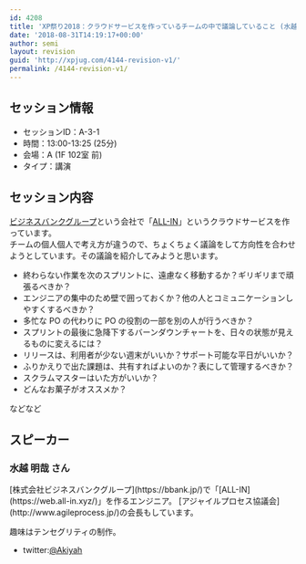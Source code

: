 ```yaml
---
id: 4208
title: 'XP祭り2018：クラウドサービスを作っているチームの中で議論していること (水越明哉さん)'
date: '2018-08-31T14:19:17+00:00'
author: semi
layout: revision
guid: 'http://xpjug.com/4144-revision-v1/'
permalink: /4144-revision-v1/
---
```


## セッション情報

- セッションID：A-3-1
- 時間：13:00-13:25 (25分)
- 会場：A (1F 102室 前)
- タイプ：講演

## セッション内容

[ビジネスバンクグループ](https://bbank.jp/)という会社で「[ALL-IN](https://web.all-in.xyz/)」というクラウドサービスを作っています。  
チームの個人個人で考え方が違うので、ちょくちょく議論をして方向性を合わせようとしています。その議論を紹介してみようと思います。

- 終わらない作業を次のスプリントに、遠慮なく移動するか？ギリギリまで頑張るべきか？
- エンジニアの集中のため壁で囲っておくか？他の人とコミュニケーションしやすくするべきか？
- 多忙な PO の代わりに PO の役割の一部を別の人が行うべきか？
- スプリントの最後に急降下するバーンダウンチャートを、日々の状態が見えるものに変えるには？
- リリースは、利用者が少ない週末がいいか？サポート可能な平日がいいか？
- ふりかえりで出た課題は、共有すればよいのか？表にして管理するべきか？
- スクラムマスターはいた方がいいか？
- どんなお菓子がオススメか？

などなど

## スピーカー

### 水越 明哉 さん

<div class="profile">[株式会社ビジネスバンクグループ](https://bbank.jp/)で「[ALL-IN](https://web.all-in.xyz/)」を作るエンジニア。  
[アジャイルプロセス協議会](http://www.agileprocess.jp/)の会長もしています。

趣味はテンセグリティの制作。

- twitter:[@Akiyah](https://twitter.com/Akiyah)

</div>